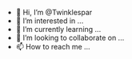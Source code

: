 - 👋 Hi, I’m @Twinklespar
- 👀 I’m interested in ...
- 🌱 I’m currently learning ...
- 💞️ I’m looking to collaborate on ...
- 📫 How to reach me ...

<!---
Twinklespar/Twinklespar is a ✨ special ✨ repository because its `README.md` (this file) appears on your GitHub profile.
You can click the Preview link to take a look at your changes.
--->
